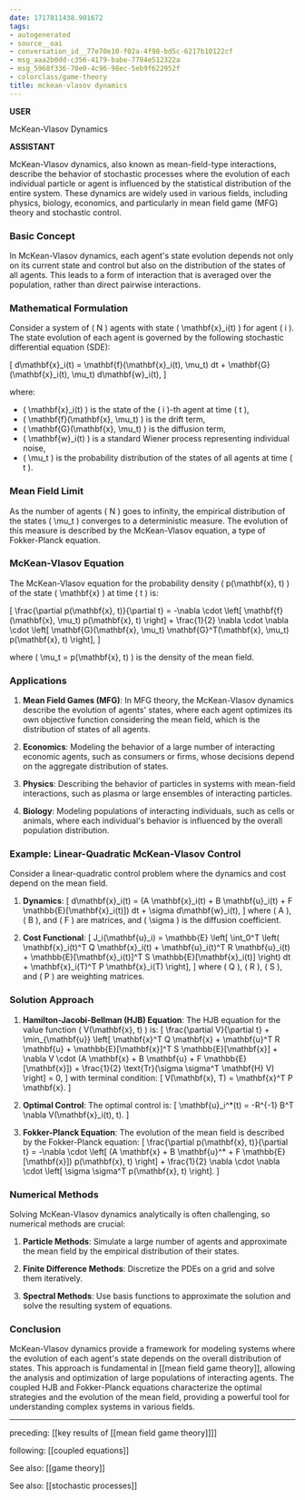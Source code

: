 ```yaml
---
date: 1717811438.901672
tags:
- autogenerated
- source__oai
- conversation_id__77e70e10-f02a-4f98-bd5c-6217b10122cf
- msg_aaa2b0dd-c356-4179-babe-7784e512322a
- msg_5968f336-70e0-4c96-98ec-5eb9f622952f
- colorclass/game-theory
title: mckean-vlasov dynamics
---
```


**USER**

McKean-Vlasov Dynamics


**ASSISTANT**

McKean-Vlasov dynamics, also known as mean-field-type interactions, describe the behavior of stochastic processes where the evolution of each individual particle or agent is influenced by the statistical distribution of the entire system. These dynamics are widely used in various fields, including physics, biology, economics, and particularly in mean field game (MFG) theory and stochastic control.

### Basic Concept

In McKean-Vlasov dynamics, each agent's state evolution depends not only on its current state and control but also on the distribution of the states of all agents. This leads to a form of interaction that is averaged over the population, rather than direct pairwise interactions.

### Mathematical Formulation

Consider a system of \( N \) agents with state \( \mathbf{x}_i(t) \) for agent \( i \). The state evolution of each agent is governed by the following stochastic differential equation (SDE):

\[ d\mathbf{x}_i(t) = \mathbf{f}(\mathbf{x}_i(t), \mu_t) dt + \mathbf{G}(\mathbf{x}_i(t), \mu_t) d\mathbf{w}_i(t), \]

where:
- \( \mathbf{x}_i(t) \) is the state of the \( i \)-th agent at time \( t \),
- \( \mathbf{f}(\mathbf{x}, \mu_t) \) is the drift term,
- \( \mathbf{G}(\mathbf{x}, \mu_t) \) is the diffusion term,
- \( \mathbf{w}_i(t) \) is a standard Wiener process representing individual noise,
- \( \mu_t \) is the probability distribution of the states of all agents at time \( t \).

### Mean Field Limit

As the number of agents \( N \) goes to infinity, the empirical distribution of the states \( \mu_t \) converges to a deterministic measure. The evolution of this measure is described by the McKean-Vlasov equation, a type of Fokker-Planck equation.

### McKean-Vlasov Equation

The McKean-Vlasov equation for the probability density \( p(\mathbf{x}, t) \) of the state \( \mathbf{x} \) at time \( t \) is:

\[ \frac{\partial p(\mathbf{x}, t)}{\partial t} = -\nabla \cdot \left[ \mathbf{f}(\mathbf{x}, \mu_t) p(\mathbf{x}, t) \right] + \frac{1}{2} \nabla \cdot \nabla \cdot \left[ \mathbf{G}(\mathbf{x}, \mu_t) \mathbf{G}^T(\mathbf{x}, \mu_t) p(\mathbf{x}, t) \right], \]

where \( \mu_t = p(\mathbf{x}, t) \) is the density of the mean field.

### Applications

1. **Mean Field Games (MFG)**:
   In MFG theory, the McKean-Vlasov dynamics describe the evolution of agents' states, where each agent optimizes its own objective function considering the mean field, which is the distribution of states of all agents.

2. **Economics**:
   Modeling the behavior of a large number of interacting economic agents, such as consumers or firms, whose decisions depend on the aggregate distribution of states.

3. **Physics**:
   Describing the behavior of particles in systems with mean-field interactions, such as plasma or large ensembles of interacting particles.

4. **Biology**:
   Modeling populations of interacting individuals, such as cells or animals, where each individual's behavior is influenced by the overall population distribution.

### Example: Linear-Quadratic McKean-Vlasov Control

Consider a linear-quadratic control problem where the dynamics and cost depend on the mean field.

1. **Dynamics**:
   \[ d\mathbf{x}_i(t) = (A \mathbf{x}_i(t) + B \mathbf{u}_i(t) + F \mathbb{E}[\mathbf{x}_i(t)]) dt + \sigma d\mathbf{w}_i(t), \]
   where \( A \), \( B \), and \( F \) are matrices, and \( \sigma \) is the diffusion coefficient.

2. **Cost Functional**:
   \[ J_i(\mathbf{u}_i) = \mathbb{E} \left[ \int_0^T \left( \mathbf{x}_i(t)^T Q \mathbf{x}_i(t) + \mathbf{u}_i(t)^T R \mathbf{u}_i(t) + \mathbb{E}[\mathbf{x}_i(t)]^T S \mathbb{E}[\mathbf{x}_i(t)] \right) dt + \mathbf{x}_i(T)^T P \mathbf{x}_i(T) \right], \]
   where \( Q \), \( R \), \( S \), and \( P \) are weighting matrices.

### Solution Approach

1. **Hamilton-Jacobi-Bellman (HJB) Equation**:
   The HJB equation for the value function \( V(\mathbf{x}, t) \) is:
   \[ \frac{\partial V}{\partial t} + \min_{\mathbf{u}} \left[ \mathbf{x}^T Q \mathbf{x} + \mathbf{u}^T R \mathbf{u} + \mathbb{E}[\mathbf{x}]^T S \mathbb{E}[\mathbf{x}] + \nabla V \cdot (A \mathbf{x} + B \mathbf{u} + F \mathbb{E}[\mathbf{x}]) + \frac{1}{2} \text{Tr}(\sigma \sigma^T \mathbf{H} V) \right] = 0, \]
   with terminal condition:
   \[ V(\mathbf{x}, T) = \mathbf{x}^T P \mathbf{x}. \]

2. **Optimal Control**:
   The optimal control is:
   \[ \mathbf{u}_i^*(t) = -R^{-1} B^T \nabla V(\mathbf{x}_i(t), t). \]

3. **Fokker-Planck Equation**:
   The evolution of the mean field is described by the Fokker-Planck equation:
   \[ \frac{\partial p(\mathbf{x}, t)}{\partial t} = -\nabla \cdot \left[ (A \mathbf{x} + B \mathbf{u}^* + F \mathbb{E}[\mathbf{x}]) p(\mathbf{x}, t) \right] + \frac{1}{2} \nabla \cdot \nabla \cdot \left[ \sigma \sigma^T p(\mathbf{x}, t) \right]. \]

### Numerical Methods

Solving McKean-Vlasov dynamics analytically is often challenging, so numerical methods are crucial:

1. **Particle Methods**:
   Simulate a large number of agents and approximate the mean field by the empirical distribution of their states.

2. **Finite Difference Methods**:
   Discretize the PDEs on a grid and solve them iteratively.

3. **Spectral Methods**:
   Use basis functions to approximate the solution and solve the resulting system of equations.

### Conclusion

McKean-Vlasov dynamics provide a framework for modeling systems where the evolution of each agent's state depends on the overall distribution of states. This approach is fundamental in [[mean field game theory]], allowing the analysis and optimization of large populations of interacting agents. The coupled HJB and Fokker-Planck equations characterize the optimal strategies and the evolution of the mean field, providing a powerful tool for understanding complex systems in various fields.


---

preceding: [[key results of [[mean field game theory]]]]  


following: [[coupled equations]]

See also: [[game theory]]


See also: [[stochastic processes]]